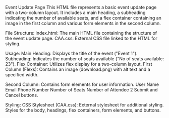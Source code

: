 Event Update Page
This HTML file represents a basic event update page with a two-column layout. It includes a main heading, a subheading indicating the number of available seats, and a flex container containing an image in the first column and various form elements in the second column.

File Structure:
index.html: The main HTML file containing the structure of the event update page.
CAA.css: External CSS file linked to the HTML for styling.

Usage:
Main Heading: Displays the title of the event ("Event 1").
Subheading: Indicates the number of seats available ("No of seats available: 23").
Flex Container: Utilizes flex display for a two-column layout.
First Column (Flexs): Contains an image (download.png) with alt text and a specified width.

Second Column: Contains form elements for user information.
User Name
Email
Phone Number
Number of Seats
Number of Attendee 2
Submit and Cancel buttons.

Styling:
CSS Stylesheet (CAA.css): External stylesheet for additional styling.
Styles for the body, headings, flex containers, form elements, and buttons.

